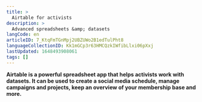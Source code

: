 ```yaml
---
title: >
  Airtable for activists
description: >
  Advanced spreadsheets &amp; datasets
langCode: en
articleID: 7_KtqFmTGnMpj2UBZUWo2B1edTulPht8
languageCollectionID: Kk1mGCp3r63HMCQzkIWfibLlxi06pXxj
lastUpdated: 1648493908061
tags: []
---
```


**Airtable is a powerful spreadsheet app that helps activists work with datasets. It can be used to create a social media schedule, manage campaigns and projects, keep an overview of your membership base and more.**